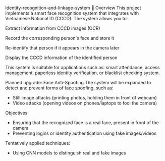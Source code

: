 Identity-recognition-and-linkage-system
📌 Overview
This project implements a smart face recognition system that integrates with Vietnamese National ID (CCCD). The system allows you to:

Extract information from CCCD images (OCR)

Record the corresponding person's face and store it

Re-identify that person if it appears in the camera later

Display the CCCD information of the identified person

This system is suitable for applications such as: smart attendance, access management, paperless identity verification, or blacklist checking system.



Planned upgrade: Face Anti-Spoofing
The system will be expanded to detect and prevent forms of face spoofing, such as:
- Still image attacks (printing photos, holding them in front of webcam)
- Video attacks (opening videos on phones/laptops to fool the camera)
  
Objectives:
- Ensuring that the recognized face is a real face, present in front of the camera
- Preventing logins or identity authentication using fake images/videos
  
Tentatively applied techniques:
- Using CNN models to distinguish real and fake images
